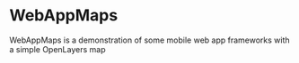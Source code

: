 WebAppMaps
==========

WebAppMaps is a demonstration of some mobile web app frameworks with a simple OpenLayers map